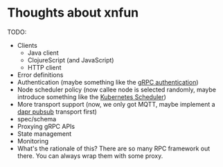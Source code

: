 # Thoughts about xnfun

TODO:

- Clients
  - Java client
  - ClojureScript (and JavaScript)
  - HTTP client
- Error definitions
- Authentication (maybe something like the [gRPC authentication](https://grpc.io/docs/guides/auth/))
- Node scheduler policy (now callee node is selected randomly, maybe introduce
  something like the [Kubernetes Scheduler](https://kubernetes.io/docs/concepts/scheduling-eviction/kube-scheduler/))
- More transport support (now, we only got MQTT, maybe implement a [dapr pubsub](https://docs.dapr.io/developing-applications/building-blocks/pubsub/pubsub-overview/)
  transport first)
- spec/schema
- Proxying gRPC APIs
- State management
- Monitoring
- What's the rationale of this? There are so many RPC framework out there. You can always wrap them with some proxy.
